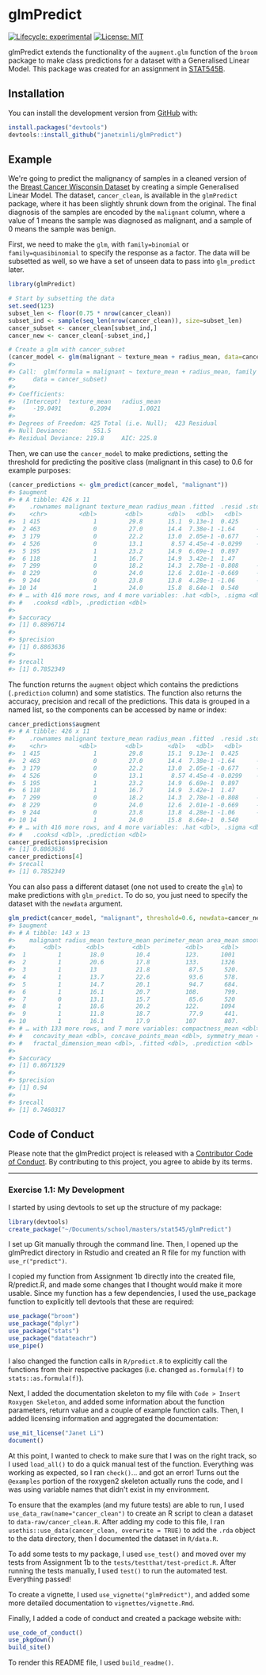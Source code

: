 
# glmPredict

<!-- badges: start -->
[![Lifecycle: experimental](https://img.shields.io/badge/lifecycle-experimental-orange.svg)](https://www.tidyverse.org/lifecycle/#experimental) [![License: MIT](https://img.shields.io/badge/License-MIT-yellow.svg)](https://opensource.org/licenses/MIT) <!-- badges: end -->

glmPredict extends the functionality of the `augment.glm` function of the `broom` package to make class predictions for a dataset with a Generalised Linear Model. This package was created for an assignment in [STAT545B](https://stat545.stat.ubc.ca/).

## Installation

You can install the development version from [GitHub](https://github.com/janetxinli/glmPredict) with:

``` r
install.packages("devtools")
devtools::install_github("janetxinli/glmPredict")
```

## Example

We're going to predict the malignancy of samples in a cleaned version of the [Breast Cancer Wisconsin Dataset](https://archive.ics.uci.edu/ml/datasets/Breast+Cancer+Wisconsin+(Diagnostic)) by creating a simple Generalised Linear Model. The dataset, `cancer_clean`, is available in the `glmPredict` package, where it has been slightly shrunk down from the original. The final diagnosis of the samples are encoded by the `malignant` column, where a value of 1 means the sample was diagnosed as malignant, and a sample of 0 means the sample was benign.

First, we need to make the `glm`, with `family=binomial` or `family=quasibinomial` to specify the response as a factor. The data will be subsetted as well, so we have a set of unseen data to pass into `glm_predict` later.

``` r
library(glmPredict)

# Start by subsetting the data
set.seed(123)
subset_len <- floor(0.75 * nrow(cancer_clean))
subset_ind <- sample(seq_len(nrow(cancer_clean)), size=subset_len)
cancer_subset <- cancer_clean[subset_ind,]
cancer_new <- cancer_clean[-subset_ind,]

# Create a glm with cancer_subset
(cancer_model <- glm(malignant ~ texture_mean + radius_mean, data=cancer_subset, family="binomial"))
#> 
#> Call:  glm(formula = malignant ~ texture_mean + radius_mean, family = "binomial", 
#>     data = cancer_subset)
#> 
#> Coefficients:
#>  (Intercept)  texture_mean   radius_mean  
#>     -19.0491        0.2094        1.0021  
#> 
#> Degrees of Freedom: 425 Total (i.e. Null);  423 Residual
#> Null Deviance:       551.5 
#> Residual Deviance: 219.8     AIC: 225.8
```

Then, we can use the `cancer_model` to make predictions, setting the threshold for predicting the positive class (malignant in this case) to 0.6 for example purposes:

``` r
(cancer_predictions <- glm_predict(cancer_model, "malignant"))
#> $augment
#> # A tibble: 426 x 11
#>    .rownames malignant texture_mean radius_mean .fitted  .resid .std.resid
#>    <chr>         <dbl>        <dbl>       <dbl>   <dbl>   <dbl>      <dbl>
#>  1 415               1         29.8       15.1  9.13e-1  0.425      0.429 
#>  2 463               0         27.0       14.4  7.38e-1 -1.64      -1.66  
#>  3 179               0         22.2       13.0  2.05e-1 -0.677     -0.680 
#>  4 526               0         13.1        8.57 4.45e-4 -0.0299    -0.0299
#>  5 195               1         23.2       14.9  6.69e-1  0.897      0.902 
#>  6 118               1         16.7       14.9  3.42e-1  1.47       1.47  
#>  7 299               0         18.2       14.3  2.78e-1 -0.808     -0.811 
#>  8 229               0         24.0       12.6  2.01e-1 -0.669     -0.674 
#>  9 244               0         23.8       13.8  4.28e-1 -1.06      -1.06  
#> 10 14                1         24.0       15.8  8.64e-1  0.540      0.543 
#> # … with 416 more rows, and 4 more variables: .hat <dbl>, .sigma <dbl>,
#> #   .cooksd <dbl>, .prediction <dbl>
#> 
#> $accuracy
#> [1] 0.8896714
#> 
#> $precision
#> [1] 0.8863636
#> 
#> $recall
#> [1] 0.7852349
```

The function returns the `augment` object which contains the predictions (`.prediction` column) and some statistics. The function also returns the accuracy, precision and recall of the predictions. This data is grouped in a named list, so the components can be accessed by name or index:

``` r
cancer_predictions$augment
#> # A tibble: 426 x 11
#>    .rownames malignant texture_mean radius_mean .fitted  .resid .std.resid
#>    <chr>         <dbl>        <dbl>       <dbl>   <dbl>   <dbl>      <dbl>
#>  1 415               1         29.8       15.1  9.13e-1  0.425      0.429 
#>  2 463               0         27.0       14.4  7.38e-1 -1.64      -1.66  
#>  3 179               0         22.2       13.0  2.05e-1 -0.677     -0.680 
#>  4 526               0         13.1        8.57 4.45e-4 -0.0299    -0.0299
#>  5 195               1         23.2       14.9  6.69e-1  0.897      0.902 
#>  6 118               1         16.7       14.9  3.42e-1  1.47       1.47  
#>  7 299               0         18.2       14.3  2.78e-1 -0.808     -0.811 
#>  8 229               0         24.0       12.6  2.01e-1 -0.669     -0.674 
#>  9 244               0         23.8       13.8  4.28e-1 -1.06      -1.06  
#> 10 14                1         24.0       15.8  8.64e-1  0.540      0.543 
#> # … with 416 more rows, and 4 more variables: .hat <dbl>, .sigma <dbl>,
#> #   .cooksd <dbl>, .prediction <dbl>
cancer_predictions$precision
#> [1] 0.8863636
cancer_predictions[4]
#> $recall
#> [1] 0.7852349
```

You can also pass a different dataset (one not used to create the `glm`) to make predictions with `glm_predict`. To do so, you just need to specify the dataset with the `newdata` argument.

``` r
glm_predict(cancer_model, "malignant", threshold=0.6, newdata=cancer_new)
#> $augment
#> # A tibble: 143 x 13
#>    malignant radius_mean texture_mean perimeter_mean area_mean smoothness_mean
#>        <dbl>       <dbl>        <dbl>          <dbl>     <dbl>           <dbl>
#>  1         1        18.0         10.4          123.      1001           0.118 
#>  2         1        20.6         17.8          133.      1326           0.0847
#>  3         1        13           21.8           87.5      520.          0.127 
#>  4         1        13.7         22.6           93.6      578.          0.113 
#>  5         1        14.7         20.1           94.7      684.          0.0987
#>  6         1        16.1         20.7          108.       799.          0.117 
#>  7         0        13.1         15.7           85.6      520           0.108 
#>  8         1        18.6         20.2          122.      1094           0.0944
#>  9         1        11.8         18.7           77.9      441.          0.111 
#> 10         1        16.1         17.9          107        807.          0.104 
#> # … with 133 more rows, and 7 more variables: compactness_mean <dbl>,
#> #   concavity_mean <dbl>, concave_points_mean <dbl>, symmetry_mean <dbl>,
#> #   fractal_dimension_mean <dbl>, .fitted <dbl>, .prediction <dbl>
#> 
#> $accuracy
#> [1] 0.8671329
#> 
#> $precision
#> [1] 0.94
#> 
#> $recall
#> [1] 0.7460317
```

## Code of Conduct

Please note that the glmPredict project is released with a [Contributor Code of Conduct](https://contributor-covenant.org/version/2/0/CODE_OF_CONDUCT.html). By contributing to this project, you agree to abide by its terms.

------------------------------------------------------------------------

### Exercise 1.1: My Development

I started by using devtools to set up the structure of my package:

``` r
library(devtools)
create_package("~/Documents/school/masters/stat545/glmPredict")
```

I set up Git manually through the command line. Then, I opened up the glmPredict directory in Rstudio and created an R file for my function with `use_r("predict")`.

I copied my function from Assignment 1b directly into the created file, R/predict.R, and made some changes that I thought would make it more usable. Since my function has a few dependencies, I used the use\_package function to explicitly tell devtools that these are required:

``` r
use_package("broom")
use_package("dplyr")
use_package("stats")
use_package("datateachr")
use_pipe()
```

I also changed the function calls in `R/predict.R` to explicitly call the functions from their respective packages (i.e. changed `as.formula(f)` to `stats::as.formula(f)`).

Next, I added the documentation skeleton to my file with `Code > Insert Roxygen Skeleton`, and added some information about the function parameters, return value and a couple of example function calls. Then, I added licensing information and aggregated the documentation:

``` r
use_mit_license("Janet Li")
document()
```

At this point, I wanted to check to make sure that I was on the right track, so I used `load_all()` to do a quick manual test of the function. Everything was working as expected, so I ran `check()`... and got an error! Turns out the `@examples` portion of the roxygen2 skeleton actually runs the code, and I was using variable names that didn't exist in my environment.

To ensure that the examples (and my future tests) are able to run, I used `use_data_raw(name="cancer_clean")` to create an R script to clean a dataset to `data-raw/cancer_clean.R`. After adding my code to this file, I ran `usethis::use_data(cancer_clean, overwrite = TRUE)` to add the `.rda` object to the data directory, then I documented the dataset in `R/data.R`.

To add some tests to my package, I used `use_test()` and moved over my tests from Assignment 1b to the `tests/testthat/test-predict.R`. After running the tests manually, I used `test()` to run the automated test. Everything passed!

To create a vignette, I used `use_vignette("glmPredict")`, and added some more detailed documentation to `vignettes/vignette.Rmd`.

Finally, I added a code of conduct and created a package website with:

``` r
use_code_of_conduct()
use_pkgdown()
build_site()
```

To render this README file, I used `build_readme()`.
